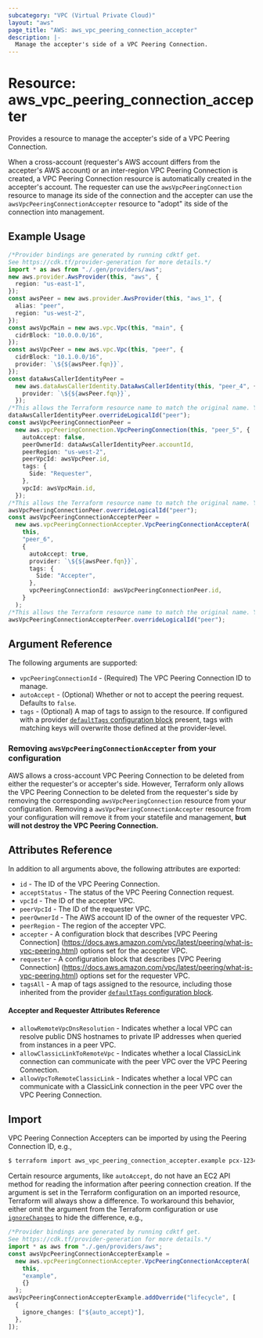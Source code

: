 ```yaml
---
subcategory: "VPC (Virtual Private Cloud)"
layout: "aws"
page_title: "AWS: aws_vpc_peering_connection_accepter"
description: |-
  Manage the accepter's side of a VPC Peering Connection.
---
```


# Resource: aws\_vpc\_peering\_connection\_accepter

Provides a resource to manage the accepter's side of a VPC Peering Connection.

When a cross-account (requester's AWS account differs from the accepter's AWS account) or an inter-region
VPC Peering Connection is created, a VPC Peering Connection resource is automatically created in the
accepter's account.
The requester can use the `awsVpcPeeringConnection` resource to manage its side of the connection
and the accepter can use the `awsVpcPeeringConnectionAccepter` resource to "adopt" its side of the
connection into management.

## Example Usage

```typescript
/*Provider bindings are generated by running cdktf get.
See https://cdk.tf/provider-generation for more details.*/
import * as aws from "./.gen/providers/aws";
new aws.provider.AwsProvider(this, "aws", {
  region: "us-east-1",
});
const awsPeer = new aws.provider.AwsProvider(this, "aws_1", {
  alias: "peer",
  region: "us-west-2",
});
const awsVpcMain = new aws.vpc.Vpc(this, "main", {
  cidrBlock: "10.0.0.0/16",
});
const awsVpcPeer = new aws.vpc.Vpc(this, "peer", {
  cidrBlock: "10.1.0.0/16",
  provider: `\${${awsPeer.fqn}}`,
});
const dataAwsCallerIdentityPeer =
  new aws.dataAwsCallerIdentity.DataAwsCallerIdentity(this, "peer_4", {
    provider: `\${${awsPeer.fqn}}`,
  });
/*This allows the Terraform resource name to match the original name. You can remove the call if you don't need them to match.*/
dataAwsCallerIdentityPeer.overrideLogicalId("peer");
const awsVpcPeeringConnectionPeer =
  new aws.vpcPeeringConnection.VpcPeeringConnection(this, "peer_5", {
    autoAccept: false,
    peerOwnerId: dataAwsCallerIdentityPeer.accountId,
    peerRegion: "us-west-2",
    peerVpcId: awsVpcPeer.id,
    tags: {
      Side: "Requester",
    },
    vpcId: awsVpcMain.id,
  });
/*This allows the Terraform resource name to match the original name. You can remove the call if you don't need them to match.*/
awsVpcPeeringConnectionPeer.overrideLogicalId("peer");
const awsVpcPeeringConnectionAccepterPeer =
  new aws.vpcPeeringConnectionAccepter.VpcPeeringConnectionAccepterA(
    this,
    "peer_6",
    {
      autoAccept: true,
      provider: `\${${awsPeer.fqn}}`,
      tags: {
        Side: "Accepter",
      },
      vpcPeeringConnectionId: awsVpcPeeringConnectionPeer.id,
    }
  );
/*This allows the Terraform resource name to match the original name. You can remove the call if you don't need them to match.*/
awsVpcPeeringConnectionAccepterPeer.overrideLogicalId("peer");

```

## Argument Reference

The following arguments are supported:

* `vpcPeeringConnectionId` - (Required) The VPC Peering Connection ID to manage.
* `autoAccept` - (Optional) Whether or not to accept the peering request. Defaults to `false`.
* `tags` - (Optional) A map of tags to assign to the resource. If configured with a provider [`defaultTags` configuration block](https://registry.terraform.io/providers/hashicorp/aws/latest/docs#default_tags-configuration-block) present, tags with matching keys will overwrite those defined at the provider-level.

### Removing `awsVpcPeeringConnectionAccepter` from your configuration

AWS allows a cross-account VPC Peering Connection to be deleted from either the requester's or accepter's side.
However, Terraform only allows the VPC Peering Connection to be deleted from the requester's side
by removing the corresponding `awsVpcPeeringConnection` resource from your configuration.
Removing a `awsVpcPeeringConnectionAccepter` resource from your configuration will remove it
from your statefile and management, **but will not destroy the VPC Peering Connection.**

## Attributes Reference

In addition to all arguments above, the following attributes are exported:

* `id` - The ID of the VPC Peering Connection.
* `acceptStatus` - The status of the VPC Peering Connection request.
* `vpcId` - The ID of the accepter VPC.
* `peerVpcId` - The ID of the requester VPC.
* `peerOwnerId` - The AWS account ID of the owner of the requester VPC.
* `peerRegion` - The region of the accepter VPC.
* `accepter` - A configuration block that describes \[VPC Peering Connection]
  (https://docs.aws.amazon.com/vpc/latest/peering/what-is-vpc-peering.html) options set for the accepter VPC.
* `requester` - A configuration block that describes \[VPC Peering Connection]
  (https://docs.aws.amazon.com/vpc/latest/peering/what-is-vpc-peering.html) options set for the requester VPC.
* `tagsAll` - A map of tags assigned to the resource, including those inherited from the provider [`defaultTags` configuration block](https://registry.terraform.io/providers/hashicorp/aws/latest/docs#default_tags-configuration-block).

#### Accepter and Requester Attributes Reference

* `allowRemoteVpcDnsResolution` - Indicates whether a local VPC can resolve public DNS hostnames to
  private IP addresses when queried from instances in a peer VPC.
* `allowClassicLinkToRemoteVpc` - Indicates whether a local ClassicLink connection can communicate
  with the peer VPC over the VPC Peering Connection.
* `allowVpcToRemoteClassicLink` - Indicates whether a local VPC can communicate with a ClassicLink
  connection in the peer VPC over the VPC Peering Connection.

## Import

VPC Peering Connection Accepters can be imported by using the Peering Connection ID, e.g.,

```sh
$ terraform import aws_vpc_peering_connection_accepter.example pcx-12345678
```

Certain resource arguments, like `autoAccept`, do not have an EC2 API method for reading the information after peering connection creation. If the argument is set in the Terraform configuration on an imported resource, Terraform will always show a difference. To workaround this behavior, either omit the argument from the Terraform configuration or use [`ignoreChanges`](https://www.terraform.io/docs/configuration/meta-arguments/lifecycle.html#ignore_changes) to hide the difference, e.g.,

```typescript
/*Provider bindings are generated by running cdktf get.
See https://cdk.tf/provider-generation for more details.*/
import * as aws from "./.gen/providers/aws";
const awsVpcPeeringConnectionAccepterExample =
  new aws.vpcPeeringConnectionAccepter.VpcPeeringConnectionAccepterA(
    this,
    "example",
    {}
  );
awsVpcPeeringConnectionAccepterExample.addOverride("lifecycle", [
  {
    ignore_changes: ["${auto_accept}"],
  },
]);

```
